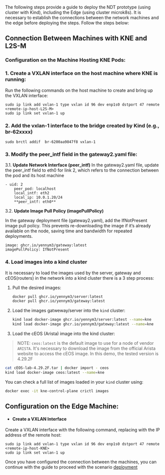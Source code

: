 The following steps provide a guide to deploy the NDT prototype (using cluster with Kind), including the Edge (using cluster microk8s). It is necessary to establish the connections between the network machines and the edge before deploying the steps. Follow the steps below:

## Connection Between Machines with KNE and L2S-M
### Configuration on the Machine Hosting KNE Pods:

### 1. Create a VXLAN interface on the host machine where KNE is running:

Run the following commands on the host machine to create and bring up the VXLAN interface:

```
sudo ip link add vxlan-1 type vxlan id 96 dev enp1s0 dstport 47 remote <remote-ip-host-L2S-M>
sudo ip link set vxlan-1 up
```

### 2. Add the vxlan-1 interface to the bridge created by Kind (e.g., br-62xxxx)
```
sudo brctl addif  br-6200aa9847f8 vxlan-1 
```

### 3. Modify the peer_intf field in the gateway2.yaml file:

3.1.  **Update Network Interface (peer_intf)**
In the gateway2.yaml file, update the peer_intf field to eth0 for link 2, which refers to the connection between the pod and its host machine

```
- uid: 2
    peer_pod: localhost
    local_intf: eth2
    local_ip: 10.0.1.20/24
    **peer_intf: eth0**
```
3.2.  **Update Image Pull Policy (imagePullPolicy)**

In the gateway deployment file (gateway2.yaml), add the IfNotPresent image pull policy. This prevents re-downloading the image if it’s already available on the node, saving time and bandwidth for repeated deployments.
```
image: ghcr.io/yennym3/gateway:latest
imagePullPolicy: IfNotPresent
```
### 4. Load images into a kind cluster
It is necessary to load the images used by the server, gateway and cEOS(routers) in the network into a kind cluster there is a 3 step process:

1. Pull the desired images:

    ```bash
    docker pull ghcr.io/yennym3/server:latest
    docker pull ghcr.io/yennym3/gateway:latest
    ```

2. Load the images gatweway/server into the `kind` cluster:

    ```bash
    kind load docker-image ghcr.io/yennym3/server:latest --name=kne
    kind load docker-image ghcr.io/yennym3/gateway:latest --name=kne
    ```

3. Load the cEOS (Arista) image into the kind cluster:

> NOTE: `ceos:latest` is the default image to use for a node of vendor
> `ARISTA`. It's necessary to download the image from the official Arista website to access the cEOS image. In this demo, the tested version is 4.29.2F


```bash
cat cEOS-lab-4.29.2F.tar | docker import - ceos
kind load docker-image ceos:latest --name=kne
```

You can check a full list of images loaded in your `kind` cluster using:

```bash
docker exec -it kne-control-plane crictl images
```

## Configuration on the Edge Machine:
- #### Create a VXLAN Interface

Create a VXLAN interface with the following command, replacing <remote-ip> with the IP address of the remote host:
```
sudo ip link add vxlan-1 type vxlan id 96 dev enp1s0 dstport 47 remote  <remote-ip-host-KNE>
sudo ip link set vxlan-1 up
```
    
Once you have configured the connection between the machines, you can continue with the guide to proceed with the scenario [deployment](/README.md#scenario-deployment-on-machines-with-kne-and-l2s-m)

